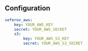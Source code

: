 ## Configuration


``` yaml
seferov_aws:
    key: YOUR_AWS_KEY
    secret: YOUR_AWS_SECRET
    s3:
        key: YOUR_AWS_S3_KEY
        secret: YOUR_AWS_S3_SECRET
```